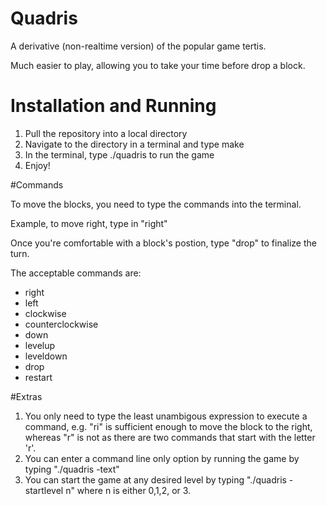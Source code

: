 # Quadris
A derivative (non-realtime version) of the popular game tertis.

Much easier to play, allowing you to take your time before drop a block.

# Installation and Running

1. Pull the repository into a local directory
2. Navigate to the directory in a terminal and type make
3. In the terminal, type ./quadris to run the game
4. Enjoy!

#Commands

To move the blocks, you need to type the commands into the terminal.

Example, to move right, type in "right"

Once you're comfortable with a block's postion, type "drop" to finalize the turn.

The acceptable commands are:
- right
- left
- clockwise
- counterclockwise
- down
- levelup
- leveldown
- drop
- restart


#Extras

1. You only need to type the least unambigous expression to execute a command, e.g. "ri" is sufficient enough to move the block to the right, whereas "r" is not as there are two commands that start with the letter 'r'.
2. You can enter a command line only option by running the game by typing "./quadris -text"
3. You can start the game at any desired level by typing "./quadris -startlevel n" where n is either 0,1,2, or 3.